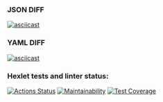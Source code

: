### JSON DIFF
[![asciicast](https://asciinema.org/a/eJXzL7bRkVRrEUDlUzsazma1b.svg)](https://asciinema.org/a/eJXzL7bRkVRrEUDlUzsazma1b)
### YAML DIFF
[![asciicast](https://asciinema.org/a/tg5ldF6LwFGeMV0u0Ca0WApg5.svg)](https://asciinema.org/a/tg5ldF6LwFGeMV0u0Ca0WApg5)
### Hexlet tests and linter status:
[![Actions Status](https://github.com/Sam0yl/python-project-50/workflows/hexlet-check/badge.svg)](https://github.com/Sam0yl/python-project-50/actions)
[![Maintainability](https://api.codeclimate.com/v1/badges/af6ab1be99f13e226677/maintainability)](https://codeclimate.com/github/Sam0yl/python-project-50/maintainability)
[![Test Coverage](https://api.codeclimate.com/v1/badges/af6ab1be99f13e226677/test_coverage)](https://codeclimate.com/github/Sam0yl/python-project-50/test_coverage)